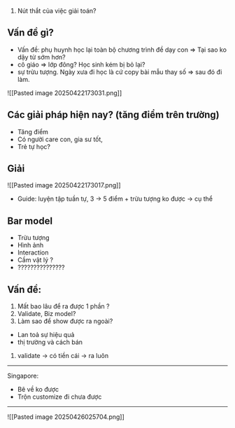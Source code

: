 1. Nút thắt của việc giải toán? 
## Vấn đề gì? 
- Vấn đề: phụ huynh học lại toàn bộ chương trình đề dạy con
=> Tại sao ko dậy từ sớm hơn?
- cô giáo => lớp đông? Học sinh kém bị bỏ lại? 
- sự trừu tượng. Ngày xưa đi học là cứ copy bài mẫu thay số => sau đó đi làm. 

![[Pasted image 20250422173031.png]]

## Các giải pháp hiện nay? (tăng điểm trên trường)
- Tăng điểm 
- Có người care con, gia sư tốt, 
- Trẻ tự học? 

## Giải 

![[Pasted image 20250422173017.png]]

- Guide: luyện tập tuần tự, 3 -> 5 điểm + trừu tượng ko được -> cụ thể

## Bar model
- Trừu tượng 
- Hình ảnh 
- Interaction 
- Cầm vật lý ? 
- ???????????????

## Vấn đề: 

1. Mất bao lâu để ra được 1 phần ? 
2. Validate, Biz model? 
3. Làm sao để show được ra ngoài?
- Lan toả sự hiệu quả 
- thị trường và cách bán 
1. validate -> có tiền cái -> ra luôn 

---
Singapore: 
- Bê về ko được 
- Trộn customize đi chưa được 
---
![[Pasted image 20250426025704.png]]